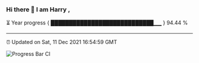 ### Hi there 👋 I am Harry , 

⏳ Year progress { ████████████████████████████▁▁ } 94.44 %

---

⏰ Updated on Sat, 11 Dec 2021 16:54:59 GMT

![Progress Bar CI](https://github.com/duykhang68/duykhang68/workflows/Progress%20Bar%20CI/badge.svg)
